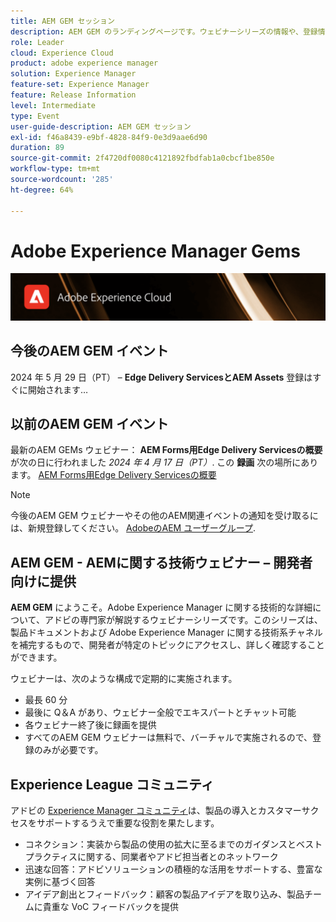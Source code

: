 ```yaml
---
title: AEM GEM セッション
description: AEM GEM のランディングページです。ウェビナーシリーズの情報や、登録情報、過去のウェビナーや今後のウェビナーに関する情報などを掲載します。
role: Leader
cloud: Experience Cloud
product: adobe experience manager
solution: Experience Manager
feature-set: Experience Manager
feature: Release Information
level: Intermediate
type: Event
user-guide-description: AEM GEM セッション
exl-id: f46a8439-e9bf-4828-84f9-0e3d9aae6d90
duration: 89
source-git-commit: 2f4720df0080c4121892fbdfab1a0cbcf1be850e
workflow-type: tm+mt
source-wordcount: '285'
ht-degree: 64%

---
```


# Adobe Experience Manager Gems

<img alt="デジタルエクスペリエンス" src="./assets/ADX_Gems.png"/>

## 今後のAEM GEM イベント

2024 年 5 月 29 日（PT） –  **Edge Delivery ServicesとAEM Assets**
登録はすぐに開始されます…

<!--  Remove the comment marks, and put the upcoming event in the below table

<table style="max-width: 1214px;">
<tr>
  <td style="vertical-align: top;">
    <a href="https://www.youtube.com/watch?v=f1T9XU9TCJU">
      <img alt="Experience League LIVE Oct 25" src="assets/Oct25_2022_exl_live_banner_web_1920_WebBanner.png">
    </a>
    <div>
      <a href="https://www.youtube.com/watch?v=f1T9XU9TCJU">
        <strong>Deliver the right offer at the right time with decision management</strong>
      </a>
      <br/><em>with Sandra Hausmann, Ben Tepfer, Brandon Poyfair, and Jason Hickey</em>
      <br/><em>October 25, 2022</em>
    </div>
  </td>
</tr>
</table>

-->

## 以前のAEM GEM イベント

最新のAEM GEMs ウェビナー： **AEM Forms用Edge Delivery Servicesの概要** が次の日に行われました *2024 年 4 月 17 日（PT）*.
この **録画** 次の場所にあります。
[AEM Forms用Edge Delivery Servicesの概要](gems2024/edge-delivery-for-aem-forms.md)

>[!NOTE]
>
> 今後のAEM GEM ウェビナーやその他のAEM関連イベントの通知を受け取るには、新規登録してください。 [AdobeのAEM ユーザーグループ](https://aem-augs.adobe.com/).

## AEM GEM - AEMに関する技術ウェビナー – 開発者向けに提供

**AEM GEM** にようこそ。Adobe Experience Manager に関する技術的な詳細について、アドビの専門家が解説するウェビナーシリーズです。このシリーズは、製品ドキュメントおよび Adobe Experience Manager に関する技術系チャネルを補完するもので、開発者が特定のトピックにアクセスし、詳しく確認することができます。

ウェビナーは、次のような構成で定期的に実施されます。

* 最長 60 分
* 最後に Q＆A があり、ウェビナー全般でエキスパートとチャット可能
* 各ウェビナー終了後に録画を提供
* すべてのAEM GEM ウェビナーは無料で、バーチャルで実施されるので、登録のみが必要です。

## Experience League コミュニティ

アドビの [Experience Manager コミュニティ](https://experienceleaguecommunities.adobe.com/t5/adobe-experience-manager/ct-p/adobe-experience-manager-community?profile.language=ja)は、製品の導入とカスタマーサクセスをサポートするうえで重要な役割を果たします。

* コネクション：実装から製品の使用の拡大に至るまでのガイダンスとベストプラクティスに関する、同業者やアドビ担当者とのネットワーク
* 迅速な回答：アドビソリューションの積極的な活用をサポートする、豊富な実例に基づく回答
* アイデア創出とフィードバック：顧客の製品アイデアを取り込み、製品チームに貴重な VoC フィードバックを提供
